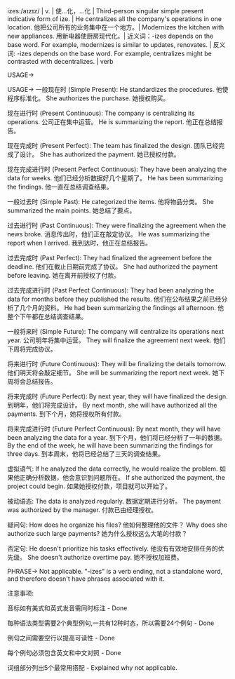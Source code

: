 izes:/aɪzɪz/ | v. | 使…化，…化 | Third-person singular simple present indicative form of ize. | He centralizes all the company's operations in one location. 他把公司所有的业务集中在一个地方。|  Modernizes the kitchen with new appliances. 用新电器使厨房现代化。| 近义词：-izes depends on the base word.  For example, modernizes is similar to updates, renovates. | 反义词: -izes depends on the base word.  For example, centralizes might be contrasted with decentralizes. | verb


USAGE->

USAGE->
一般现在时 (Simple Present):
He standardizes the procedures.  他使程序标准化。
She authorizes the purchase. 她授权购买。


现在进行时 (Present Continuous):
The company is centralizing its operations. 公司正在集中运营。
He is summarizing the report. 他正在总结报告。


现在完成时 (Present Perfect):
The team has finalized the design. 团队已经完成了设计。
She has authorized the payment. 她已授权付款。


现在完成进行时 (Present Perfect Continuous):
They have been analyzing the data for weeks.  他们已经分析数据好几个星期了。
He has been summarizing the findings. 他一直在总结调查结果。


一般过去时 (Simple Past):
He categorized the items. 他将物品分类。
She summarized the main points. 她总结了要点。


过去进行时 (Past Continuous):
They were finalizing the agreement when the news broke.  消息传出时，他们正在敲定协议。
He was summarizing the report when I arrived. 我到达时，他正在总结报告。


过去完成时 (Past Perfect):
They had finalized the agreement before the deadline.  他们在截止日期前完成了协议。
She had authorized the payment before leaving.  她在离开前授权了付款。


过去完成进行时 (Past Perfect Continuous):
They had been analyzing the data for months before they published the results. 他们在公布结果之前已经分析了几个月的资料。
He had been summarizing the findings all afternoon. 他整个下午都在总结调查结果。


一般将来时 (Simple Future):
The company will centralize its operations next year.  公司明年将集中运营。
They will finalize the agreement next week.  他们下周将完成协议。


将来进行时 (Future Continuous):
They will be finalizing the details tomorrow. 他们明天将会敲定细节。
She will be summarizing the report next week. 她下周将会总结报告。


将来完成时 (Future Perfect):
By next year, they will have finalized the design.  到明年，他们将完成设计。
By next month, she will have authorized all the payments. 到下个月，她将授权所有付款。


将来完成进行时 (Future Perfect Continuous):
By next month, they will have been analyzing the data for a year.  到下个月，他们将已经分析了一年的数据。
By the end of the week, he will have been summarizing the findings for three days.  到本周末，他将已经总结了三天的调查结果。


虚拟语气:
If he analyzed the data correctly, he would realize the problem. 如果他正确分析数据，他会意识到问题所在。
If she authorized the payment, the project could begin. 如果她授权付款，项目就可以开始了。

被动语态:
The data is analyzed regularly. 数据定期进行分析。
The payment was authorized by the manager.  付款已由经理授权。

疑问句:
How does he organize his files? 他如何整理他的文件？
Why does she authorize such large payments? 她为什么授权这么大笔的付款？

否定句:
He doesn't prioritize his tasks effectively. 他没有有效地安排任务的优先级。
She doesn't authorize overtime pay. 她不授权加班费。


PHRASE->
Not applicable. "-izes" is a verb ending, not a standalone word, and therefore doesn't have phrases associated with it.


注意事项:

音标如有美式和英式发音需同时标注  - Done

每种语法类型需要2个典型例句,一共有12种时态，所以需要24个例句 - Done

例句之间需要空行以提高可读性 - Done

每个例句必须包含英文和中文对照 - Done

词组部分列出5个最常用搭配 -  Explained why not applicable.
